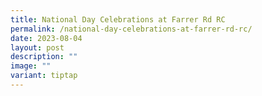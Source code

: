 ```yaml
---
title: National Day Celebrations at Farrer Rd RC
permalink: /national-day-celebrations-at-farrer-rd-rc/
date: 2023-08-04
layout: post
description: ""
image: ""
variant: tiptap
---
```

